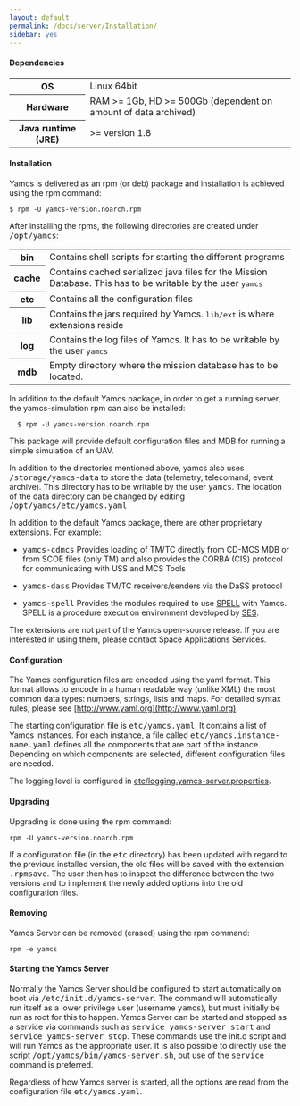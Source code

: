 ```yaml
---
layout: default
permalink: /docs/server/Installation/
sidebar: yes
---
```


#### Dependencies

<table class="inline">
	<tr>
		<th>OS</th>
		<td>Linux 64bit</td>
	</tr>
	<tr>
		<th>Hardware</th>
		<td>RAM &gt;= 1Gb, HD &gt;= 500Gb (dependent on amount of data archived)</td>
	</tr>
	<tr>
		<th>Java runtime (JRE)</th>
		<td>&gt;= version 1.8</td>
	</tr>	
</table>

#### Installation

Yamcs is delivered as an rpm (or deb) package and installation is achieved using the rpm command:

    $ rpm -U yamcs-version.noarch.rpm
    
After installing the rpms, the following directories are created under <tt>/opt/yamcs</tt>:
        
<table class="inline">
	<tr>
		<th class="code">bin</th>
		<td>Contains shell scripts for starting the different programs</td>
	</tr>
	<tr>
		<th class="code">cache</th>
		<td>Contains cached serialized java files for the Mission Database. This has to be writable by the user <tt>yamcs</tt></td>
	</tr>
	<tr>
		<th class="code">etc</th>
		<td>Contains all the configuration files</td>
	</tr>
	<tr>
		<th class="code">lib</th>
		<td>Contains the jars required by Yamcs. <tt>lib/ext</tt> is where extensions reside</td>
	</tr>
	<tr>
		<th class="code">log</th>
		<td>Contains the log files of Yamcs. It has to be writable by the user <tt>yamcs</tt></td>
	</tr>
	<tr>
                <th class="code">mdb</th>
                <td>Empty directory where the mission database has to be located.</td>
        </tr>
</table>

    
In addition to the default Yamcs package, in order to get a running server, the yamcs-simulation rpm can also be installed:

      $ rpm -U yamcs-version.noarch.rpm
      
This package will provide default configuration files and MDB for running a simple simulation of an UAV.

In addition to the directories mentioned above, yamcs also uses <tt>/storage/yamcs-data</tt> to store the data (telemetry, telecomand, event archive). This directory has to be writable by the user <tt>yamcs</tt>. The location of the data directory can be changed by editing <tt>/opt/yamcs/etc/yamcs.yaml</tt>

In addition to the default Yamcs package, there are other proprietary extensions. For example:

* <tt>yamcs-cdmcs</tt>
    Provides loading of TM/TC directly from CD-MCS MDB or from SCOE files (only TM) and also provides the CORBA (CIS) protocol for communicating with USS and MCS Tools

* <tt>yamcs-dass</tt>
    Provides TM/TC receivers/senders via the DaSS protocol
    
* <tt>yamcs-spell</tt>
    Provides the modules required to use [SPELL](https://sourceforge.net/projects/spell-sat/) with Yamcs. SPELL is a procedure execution environment developed by [SES](www.ses.com). 
    
        
<div class="hint">
        The extensions are not part of the Yamcs open-source release. If you are interested in using them, please contact Space Applications Services.
</div>

#### Configuration
The Yamcs configuration files are encoded using the yaml format. This format allows to encode in a human readable way (unlike XML) the most common data types: numbers, strings, lists and maps. For detailed syntax rules, please see [http://www.yaml.org](http://www.yaml.org).

The starting configuration file is <tt>etc/yamcs.yaml</tt>. It contains a list of Yamcs instances. For each instance, a file called <tt>etc/yamcs.instance-name.yaml</tt> defines all the components that are part of the instance. Depending on which components are selected, different configuration files are needed.

The logging level is configured  in [etc/logging.yamcs-server.properties](/docs/server/logging.yamcs-server.properties).

#### Upgrading
Upgrading is done using the rpm command:

    rpm -U yamcs-version.noarch.rpm

If a configuration file (in the <tt>etc</tt> directory) has been updated with regard to the previous installed version, the old files will be saved with the extension <tt>.rpmsave</tt>. The user then has to inspect the difference between the two versions and to implement the newly added options into the old configuration files.


#### Removing
Yamcs Server can be removed (erased) using the rpm command:

    rpm -e yamcs

#### Starting the Yamcs Server
Normally the Yamcs Server should be configured to start automatically on boot via <tt>/etc/init.d/yamcs-server</tt>. The command will automatically run itself as a lower privilege user (username <tt>yamcs</tt>), but must initially be run as root for this to happen. Yamcs Server can be started and stopped as a service via commands such as <tt>service yamcs-server start</tt> and <tt>service yamcs-server stop</tt>. These commands use the init.d script and will run Yamcs as the appropriate user. It is also possible to directly use the script <tt>/opt/yamcs/bin/yamcs-server.sh</tt>, but use of the <tt>service</tt> command is preferred.

Regardless of how Yamcs server is started, all the options are read from the configuration file <tt>etc/yamcs.yaml</tt>.
